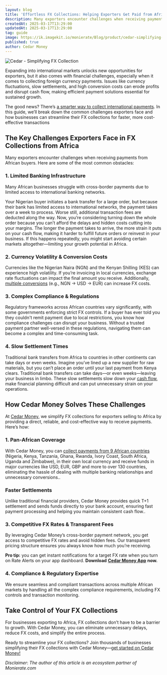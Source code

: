 ```yaml
---
layout: blog
title: 'Effortless FX Collections: Helping Exporters Get Paid from Africa'
description: Many exporters encounter challenges when receiving payments from African buyers. In this guide, we’ll break down the common challenges exporters face and how businesses can streamline their FX collections for faster, more cost-effective transactions.
createdAt: 2025-03-17T13:29:00
updatedAt: 2025-03-17T13:29:00
tag: guide
image: https://ik.imagekit.io/monierate/Blog/product/cedar-simplifying-collection.jpg?updatedAt=1742210421470
published: true
author: Cedar Money
---
```

![Cedar - Simplifying FX Collection](https://ik.imagekit.io/monierate/Blog/product/cedar-simplifying-collection.jpg?updatedAt=1742210421470)

Expanding into international markets unlocks new opportunities for exporters, but it also comes with financial challenges, especially when it comes to collecting foreign currency payments. Issues like currency fluctuations, slow settlements, and high conversion costs can erode profits and disrupt cash flow, making efficient payment solutions essential for sustained growth.

The good news? There’s [a smarter way to collect international payments](https://www.cedar.money/news-updates/5-best-practices-for-efficient-cross-border-payments). In this guide, we’ll break down the common challenges exporters face and how businesses can streamline their FX collections for faster, more cost-effective transactions

##  The Key Challenges Exporters Face in FX Collections from Africa

Many exporters encounter challenges when receiving payments from African buyers. Here are some of the most common obstacles:

### 1. Limited Banking Infrastructure

Many African businesses struggle with cross-border payments due to limited access to international banking networks.

Your Nigerian buyer initiates a bank transfer for a large order, but because their bank has limited access to international networks, the payment takes over a week to process. Worse still, additional transaction fees are deducted along the way. Now, you’re considering turning down the whole order because you can’t afford the delays and hidden costs cutting into your margins. The longer the payment takes to arrive, the more strain it puts on your cash flow, making it harder to fulfill future orders or reinvest in your business. If this happens repeatedly, you might start avoiding certain markets altogether—limiting your growth potential in Africa.

### 2. Currency Volatility & Conversion Costs

Currencies like the Nigerian Naira (NGN) and the Kenyan Shilling (KES) can experience high volatility. If you’re invoicing in local currencies, exchange rate fluctuations can impact the final amount you receive. Additionally, [multiple conversions](https://www.cedar.money/news-updates/how-importers-and-exporters-in-kenya-can-save-on-fx-costs) (e.g., NGN → USD → EUR) can increase FX costs.

### 3. Complex Compliance & Regulations

Regulatory frameworks across African countries vary significantly, with some governments enforcing strict FX controls. If a buyer has ever told you they couldn't remit payment due to local restrictions, you know how compliance challenges can disrupt your business. Without a trusted payment partner well-versed in these regulations, navigating them can become a complex and time-consuming task.

### 4. Slow Settlement Times

Traditional bank transfers from Africa to countries in other continents can take days or even weeks. Imagine you’ve lined up a new supplier for raw materials, but you can’t place an order until your last payment from Kenya clears. Traditional bank transfers can take days—or even weeks—leaving your business in limbo. These slow settlements slow down your [cash flow](https://www.cedar.money/news-updates/5-ways-to-improve-your-business-cash-flow-in-2025), make financial planning difficult and can put unnecessary strain on your operations.

## How Cedar Money Solves These Challenges

At [Cedar Money,](http://www.cedar.money/receive) we simplify FX collections for exporters selling to Africa by providing a direct, reliable, and cost-effective way to receive payments. Here’s how:

### 1. Pan-African Coverage

With Cedar Money, you can [collect payments from 9 African countries](https://www.cedar.money/news-updates/accessing-african-markets-empowering-global-businesses-to-simplify-cross-border-b2b-payments-with-cedar-money) (Nigeria, Kenya, Tanzania, Ghana, Rwanda, Ivory Coast, South Africa, Uganda and Zimbabwe), in their own local currency and receive funds in major currencies like USD, EUR, GBP and more to over 130 countries, eliminating the hassle of dealing with multiple banking relationships and unnecessary conversions..

### Faster Settlements

Unlike traditional financial providers, Cedar Money provides quick T+1 settlement and sends funds directly to your bank account, ensuring fast payment processing and helping you maintain consistent cash flow\..

### 3. Competitive FX Rates & Transparent Fees

By leveraging Cedar Money’s cross-border payment network, you get access to competitive FX rates and avoid hidden fees. Our transparent pricing structure ensures you always know how much you’re receiving.

**Pro tip:** you can get instant notifications for a target FX rate when you turn on Rate Alerts on your app dashboard. **Download** [**Cedar Money App**](https://apps.apple.com/us/app/cedar-money-app/id6736955250?l=vi) **now.** 

### 4. Compliance & Regulatory Expertise

We ensure seamless and compliant transactions across multiple African markets by handling all the complex compliance requirements, including FX controls and transaction monitoring.

## Take Control of Your FX Collections

For businesses exporting to Africa, FX collections don’t have to be a barrier to growth. With Cedar Money, you can eliminate unnecessary delays, reduce FX costs, and simplify the entire process.

Ready to streamline your FX collections? Join thousands of businesses simplifying their FX collections with Cedar Money—[get started on Cedar Money!](https://app.cedar.money/auth/register/?_gl=1*1xy4jmg*_gcl_au*MjU2NjU2ODIuMTc0MTU5NTc5OA..*_ga*MTQwOTk5OTU3MC4xNzMzNzMzNzY0*_ga_1PKMN0VL1C*MTc0MTc2OTMwNy4xMDMuMS4xNzQxNzY5MzA4LjU5LjAuMA..)

_Disclaimer_: _The author of this article is an ecosystem partner of Monierate.com_
